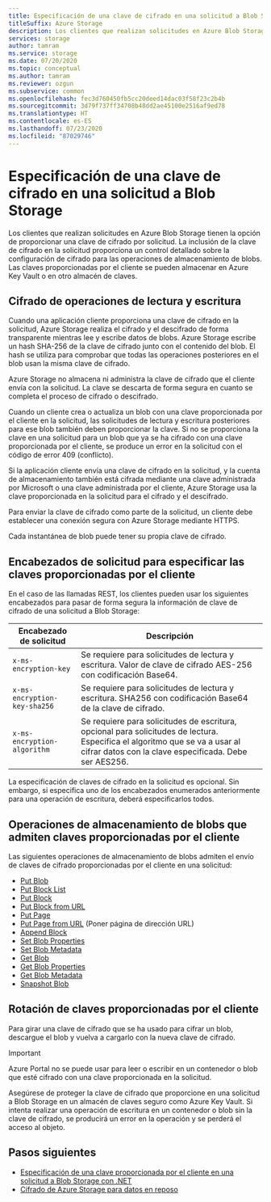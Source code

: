 ```yaml
---
title: Especificación de una clave de cifrado en una solicitud a Blob Storage
titleSuffix: Azure Storage
description: Los clientes que realizan solicitudes en Azure Blob Storage tienen la opción de proporcionar una clave de cifrado por solicitud. La inclusión de la clave de cifrado en la solicitud proporciona un control detallado sobre la configuración de cifrado para las operaciones de almacenamiento de blobs.
services: storage
author: tamram
ms.service: storage
ms.date: 07/20/2020
ms.topic: conceptual
ms.author: tamram
ms.reviewer: ozgun
ms.subservice: common
ms.openlocfilehash: fec3d760450fb5cc20deed14dac03f58f23c2b4b
ms.sourcegitcommit: 3d79f737ff34708b48dd2ae45100e2516af9ed78
ms.translationtype: HT
ms.contentlocale: es-ES
ms.lasthandoff: 07/23/2020
ms.locfileid: "87029746"
---
```

# <a name="provide-an-encryption-key-on-a-request-to-blob-storage"></a>Especificación de una clave de cifrado en una solicitud a Blob Storage

Los clientes que realizan solicitudes en Azure Blob Storage tienen la opción de proporcionar una clave de cifrado por solicitud. La inclusión de la clave de cifrado en la solicitud proporciona un control detallado sobre la configuración de cifrado para las operaciones de almacenamiento de blobs. Las claves proporcionadas por el cliente se pueden almacenar en Azure Key Vault o en otro almacén de claves.

## <a name="encrypting-read-and-write-operations"></a>Cifrado de operaciones de lectura y escritura

Cuando una aplicación cliente proporciona una clave de cifrado en la solicitud, Azure Storage realiza el cifrado y el descifrado de forma transparente mientras lee y escribe datos de blobs. Azure Storage escribe un hash SHA-256 de la clave de cifrado junto con el contenido del blob. El hash se utiliza para comprobar que todas las operaciones posteriores en el blob usan la misma clave de cifrado.

Azure Storage no almacena ni administra la clave de cifrado que el cliente envía con la solicitud. La clave se descarta de forma segura en cuanto se completa el proceso de cifrado o descifrado.

Cuando un cliente crea o actualiza un blob con una clave proporcionada por el cliente en la solicitud, las solicitudes de lectura y escritura posteriores para ese blob también deben proporcionar la clave. Si no se proporciona la clave en una solicitud para un blob que ya se ha cifrado con una clave proporcionada por el cliente, se produce un error en la solicitud con el código de error 409 (conflicto).

Si la aplicación cliente envía una clave de cifrado en la solicitud, y la cuenta de almacenamiento también está cifrada mediante una clave administrada por Microsoft o una clave administrada por el cliente, Azure Storage usa la clave proporcionada en la solicitud para el cifrado y el descifrado.

Para enviar la clave de cifrado como parte de la solicitud, un cliente debe establecer una conexión segura con Azure Storage mediante HTTPS.

Cada instantánea de blob puede tener su propia clave de cifrado.

## <a name="request-headers-for-specifying-customer-provided-keys"></a>Encabezados de solicitud para especificar las claves proporcionadas por el cliente

En el caso de las llamadas REST, los clientes pueden usar los siguientes encabezados para pasar de forma segura la información de clave de cifrado de una solicitud a Blob Storage:

|Encabezado de solicitud | Descripción |
|---------------|-------------|
|`x-ms-encryption-key` |Se requiere para solicitudes de lectura y escritura. Valor de clave de cifrado AES-256 con codificación Base64. |
|`x-ms-encryption-key-sha256`| Se requiere para solicitudes de lectura y escritura. SHA256 con codificación Base64 de la clave de cifrado. |
|`x-ms-encryption-algorithm` | Se requiere para solicitudes de escritura, opcional para solicitudes de lectura. Especifica el algoritmo que se va a usar al cifrar datos con la clave especificada. Debe ser AES256. |

La especificación de claves de cifrado en la solicitud es opcional. Sin embargo, si especifica uno de los encabezados enumerados anteriormente para una operación de escritura, deberá especificarlos todos.

## <a name="blob-storage-operations-supporting-customer-provided-keys"></a>Operaciones de almacenamiento de blobs que admiten claves proporcionadas por el cliente

Las siguientes operaciones de almacenamiento de blobs admiten el envío de claves de cifrado proporcionadas por el cliente en una solicitud:

- [Put Blob](/rest/api/storageservices/put-blob)
- [Put Block List](/rest/api/storageservices/put-block-list)
- [Put Block](/rest/api/storageservices/put-block)
- [Put Block from URL](/rest/api/storageservices/put-block-from-url)
- [Put Page](/rest/api/storageservices/put-page)
- [Put Page from URL](/rest/api/storageservices/put-page-from-url) (Poner página de dirección URL)
- [Append Block](/rest/api/storageservices/append-block)
- [Set Blob Properties](/rest/api/storageservices/set-blob-properties)
- [Set Blob Metadata](/rest/api/storageservices/set-blob-metadata)
- [Get Blob](/rest/api/storageservices/get-blob)
- [Get Blob Properties](/rest/api/storageservices/get-blob-properties)
- [Get Blob Metadata](/rest/api/storageservices/get-blob-metadata)
- [Snapshot Blob](/rest/api/storageservices/snapshot-blob)

## <a name="rotate-customer-provided-keys"></a>Rotación de claves proporcionadas por el cliente

Para girar una clave de cifrado que se ha usado para cifrar un blob, descargue el blob y vuelva a cargarlo con la nueva clave de cifrado.

> [!IMPORTANT]
> Azure Portal no se puede usar para leer o escribir en un contenedor o blob que esté cifrado con una clave proporcionada en la solicitud.
>
> Asegúrese de proteger la clave de cifrado que proporcione en una solicitud a Blob Storage en un almacén de claves seguro como Azure Key Vault. Si intenta realizar una operación de escritura en un contenedor o blob sin la clave de cifrado, se producirá un error en la operación y se perderá el acceso al objeto.

## <a name="next-steps"></a>Pasos siguientes

- [Especificación de una clave proporcionada por el cliente en una solicitud a Blob Storage con .NET](../blobs/storage-blob-customer-provided-key.md)
- [Cifrado de Azure Storage para datos en reposo](storage-service-encryption.md)
